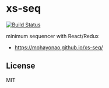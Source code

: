 # xs-seq
[![Build Status](https://img.shields.io/travis/mohayonao/xs-seq.svg?style=flat-square)](https://travis-ci.org/mohayonao/xs-seq)

minimum sequencer with React/Redux

- https://mohayonao.github.io/xs-seq/

## License

MIT
